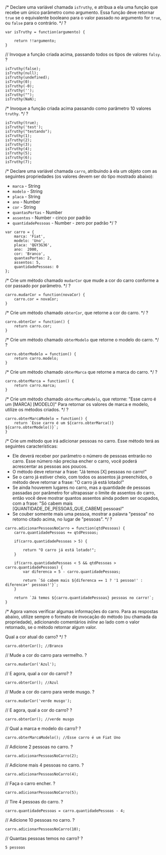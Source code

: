 /*
Declare uma variável chamada `isTruthy`, e atribua a ela uma função que recebe
um único parâmetro como argumento. Essa função deve retornar `true` se o
equivalente booleano para o valor passado no argumento for `true`, ou `false`
para o contrário.
*/
?

```
var isTruthy = function(argumento) {

    return !!argumento;
}

```

// Invoque a função criada acima, passando todos os tipos de valores `falsy`.
?

```
isTruthy(false);
isTruthy(null);
isTruthy(undefined);
isTruthy(0);
isTruthy(-0);
isTruthy('');
isTruthy("");
isTruthy(NaN);

```

/*
Invoque a função criada acima passando como parâmetro 10 valores `truthy`.
*/
?

```
isTruthy(true);
isTruthy('test');
isTruthy("testando");
isTruthy(1);
isTruthy(2);
isTruthy(3);
isTruthy(4);
isTruthy(5);
isTruthy(6);
isTruthy(7);

```

/*
Declare uma variável chamada `carro`, atribuindo à ela um objeto com as
seguintes propriedades (os valores devem ser do tipo mostrado abaixo):
- `marca` - String
- `modelo` - String
- `placa` - String
- `ano` - Number
- `cor` - String
- `quantasPortas` - Number
- `assentos` - Number - cinco por padrão
- `quantidadePessoas` - Number - zero por padrão
*/
?

```
var carro = {
    marca: 'Fiat',
    modelo: 'Uno',
    placa: 'QGY3G36',
    ano:  2000,
    cor: 'Branco',
    quantasPortas: 2,
    assentos: 5,
    quantidadePessoas: 0
};

```

/*
Crie um método chamado `mudarCor` que mude a cor do carro conforme a cor
passado por parâmetro.
*/
?

```
carro.mudarCor = function(novaCor) {
    carro.cor = novaCor;
}

```

/*
Crie um método chamado `obterCor`, que retorne a cor do carro.
*/
?

```
carro.obterCor = function() {
    return carro.cor;
}

```

/*
Crie um método chamado `obterModelo` que retorne o modelo do carro.
*/
?

```
carro.obterModelo = function() {
    return carro.modelo;
}

```

/*
Crie um método chamado `obterMarca` que retorne a marca do carro.
*/
?

```
carro.obterMarca = function() {
    return carro.marca;
}

```

/*
Crie um método chamado `obterMarcaModelo`, que retorne:
"Esse carro é um [MARCA] [MODELO]"
Para retornar os valores de marca e modelo, utilize os métodos criados.
*/
?

```
carro.obterMarcaModelo = function() {
    return `Esse carro é um ${carro.obterMarca()} ${carro.obterModelo()}`;
}

```

/*
Crie um método que irá adicionar pessoas no carro. Esse método terá as
seguintes características:
- Ele deverá receber por parâmetro o número de pessoas entrarão no carro. Esse
número não precisa encher o carro, você poderá acrescentar as pessoas aos
poucos.
- O método deve retornar a frase: "Já temos [X] pessoas no carro!"
- Se o carro já estiver cheio, com todos os assentos já preenchidos, o método
deve retornar a frase: "O carro já está lotado!"
- Se ainda houverem lugares no carro, mas a quantidade de pessoas passadas por
parâmetro for ultrapassar o limite de assentos do carro, então você deve
mostrar quantos assentos ainda podem ser ocupados, com a frase:
"Só cabem mais [QUANTIDADE_DE_PESSOAS_QUE_CABEM] pessoas!"
- Se couber somente mais uma pessoa, mostrar a palavra "pessoa" no retorno
citado acima, no lugar de "pessoas".
*/
?

```
carro.adicionarPessoasNoCarro = function(qtdPessoas) {
    carro.quantidadePessoas += qtdPessoas;

    if(carro.quantidadePessoas > 5) {

        return "O carro já está lotado!";
    }

    if(carro.quantidadePessoas < 5 && qtdPessoas > carro.quantidadePessoas) {
        var diferenca = 5 - carro.quantidadePessoas;

        return `Só cabem mais ${diferenca == 1 ? '1 pessoa!' : diferenca+' pessoas!'}`;
    }

    return `Já temos ${carro.quantidadePessoas} pessoas no carro!`;
}

```

/*
Agora vamos verificar algumas informações do carro. Para as respostas abaixo,
utilize sempre o formato de invocação do método (ou chamada da propriedade),
adicionando comentários _inline_ ao lado com o valor retornado, se o método
retornar algum valor.

Qual a cor atual do carro?
*/
?

```
carro.obterCor(); //Branco

```

// Mude a cor do carro para vermelho.
?

```
carro.mudarCor('Azul');

```

// E agora, qual a cor do carro?
?

```
carro.obterCor(); //Azul

```

// Mude a cor do carro para verde musgo.
?

```
carro.mudarCor('verde musgo');

```

// E agora, qual a cor do carro?
?

```
carro.obterCor(); //verde musgo

```

// Qual a marca e modelo do carro?
?

```
carro.obterMarcaModelo(); //Esse carro é um Fiat Uno

```

// Adicione 2 pessoas no carro.
?

```
carro.adicionarPessoasNoCarro(2);

```

// Adicione mais 4 pessoas no carro.
?

```
carro.adicionarPessoasNoCarro(4);

```

// Faça o carro encher.
?


```
carro.adicionarPessoasNoCarro(5);

```

// Tire 4 pessoas do carro.
?

```
carro.quantidadePessoas = carro.quantidadePessoas - 4;

```

// Adicione 10 pessoas no carro.
?

```
carro.adicionarPessoasNoCarro(10);

```

// Quantas pessoas temos no carro?
?

```
5 pessoas

```